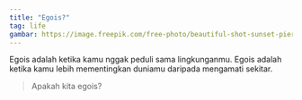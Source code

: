 ```yaml
--- 
title: "Egois?"
tag: life
gambar: https://image.freepik.com/free-photo/beautiful-shot-sunset-pier-zanzibar-east-africa_181624-7362.jpg
--- 
```

Egois adalah ketika kamu nggak peduli sama lingkunganmu. Egois adalah ketika kamu lebih mementingkan duniamu daripada mengamati sekitar.

> Apakah kita egois?
